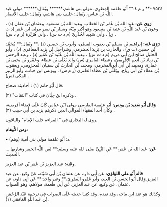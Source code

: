 ٧٥٢٤ -** ر م ٤:** أَبُو علقمة المِصْرِي، مولى بني هاشم،****** ويُقال:****** مولى عَبد اللَّه بْن عباس، ويُقال: حليف بني هاشم، ويُقال: حليف الأنصار.

**رَوَى عَن:** عَبد الله بْن عُمَر بْن الخطاب، وعبد الله بْن مسعود، وعثمان بْن عفان (د) ، وعون بْن عَبد اللَّهِ بْن عتبة بْن مسعود وهو أكبر مِنْهُ، ويسار بْن نمير مولى ابن عُمَر (د ت ق) ، وأبي سَعِيد الخُدْرِيّ (م د ت س) ، وأبي هُرَيْرة (ر م د س) .

**رَوَى عَنه:** إبراهيم بْن مسلم بْن يعقوب القبطي، وأيوب بْن حصين (د) ،** ويُقال:** مُحَمَّد بْن حصين (ت ق) ، والحارث بن يَزِيدَ الحضرمي، وشراحيل بْن يزيد المعافري (د) ، وأبو الخليل صالح ابن أَبي مريم (م د ت س) ، وعبد اللَّه بْن عُبَيد بْن عُمَير (د) ، وعبد الرحمن بْن زياد بْن أنعم الإفْرِيقيّ، وعطاء العامري (س) والد يَعْلَى بْن عطاء، وعَمْرو بْن يحيى بْن عمارة، ومحمد بْن أَبي أيوبالمخرمي، ومحمد بْن الحارث بْن سفيان المخزومي، ويعقوب بْن عطاء بْن أَبي رباح، ويَعْلَى بْن عطاء العامري (ر م س) ، ويونس ابن خباب، وأبو الزبير المكي (س) .

قال أَبُو حاتم (١) : أحاديثه صحاح.

وذكره ابنُ حِبَّان في كتاب "الثقات" (٢) .

**وَقَال أَبُو سَعِيد بْن يونس:** أَبُو علقمة الفارسي مولى ابْن عباس كَانَ عَلَى قضاء أفريقية، وكان أحد الفقهاء الموالي الذين ذكرهم يزيد بن أَبي حبيب (٣) .

روى له البخاري في " القراءة خلف الإمام" والباقون.

**ومن الأَوهام:**

• (وهم) د: أَبُو علقمة مولى بني أمية.

**عَن:** عَبد الله بْن عُمَر،** عَنِ النَّبِيِّ صلى الله عليه وسلم:** لعن اللَّه الخمر وشاربها ... الحديث.

**وعَنه:** عبد العزيز بْن عُمَر بْن عبد العزيز.

**قاله أَبُو علي اللؤلؤي:** عَن أَبِي داود، عن عثمان بْن أَبي شَيْبَة، عَنْ وكيع، عن عبد العزيز.وَقَال أَبُو الحسن بْن العبد، وأبو عَمْرو البَصْرِيّ،** وغير واحد:** عَن أَبِي داود، عن عثمان، عن وكيع، عن عبد العزيز، عَن أَبِي طعمة، مولاهم، وهو الصواب.

وكذلك هو عند ابن ماجه، وقد تقدم، وقد كتبنا حديثه عَلَى الصواب فِي ترجمة عَبْد الرَّحْمَنِ بْن عَبد اللَّهِ الغافقي (١) .